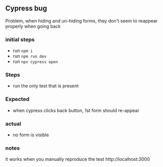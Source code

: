 ## Cypress bug

Problem, when hiding and un-hiding forms, they don't seem to reappear properly when going back

### initial steps
- run `npm i`
- run `npm run dev`
- run `npx cypress open`

### Steps
- run the only test that is present

### Expected
- when cypress clicks back button, 1st form should re-appear

### actual
- no form is visible

### notes

it works when you manually reproduce the test http://localhost:3000